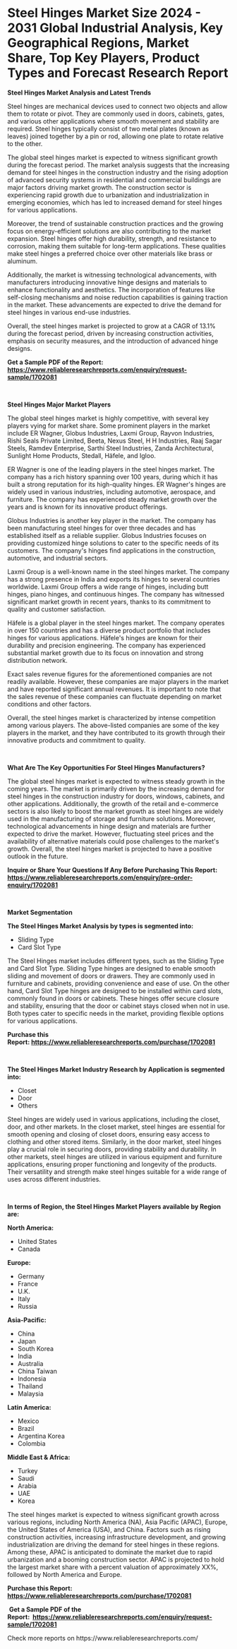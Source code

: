 <p><h1>Steel Hinges Market Size 2024 - 2031 Global Industrial Analysis, Key Geographical Regions, Market Share, Top Key Players, Product Types and Forecast Research Report</h1></p><p><strong>Steel Hinges Market Analysis and Latest Trends</strong></p>
<p><p>Steel hinges are mechanical devices used to connect two objects and allow them to rotate or pivot. They are commonly used in doors, cabinets, gates, and various other applications where smooth movement and stability are required. Steel hinges typically consist of two metal plates (known as leaves) joined together by a pin or rod, allowing one plate to rotate relative to the other.</p><p>The global steel hinges market is expected to witness significant growth during the forecast period. The market analysis suggests that the increasing demand for steel hinges in the construction industry and the rising adoption of advanced security systems in residential and commercial buildings are major factors driving market growth. The construction sector is experiencing rapid growth due to urbanization and industrialization in emerging economies, which has led to increased demand for steel hinges for various applications.</p><p>Moreover, the trend of sustainable construction practices and the growing focus on energy-efficient solutions are also contributing to the market expansion. Steel hinges offer high durability, strength, and resistance to corrosion, making them suitable for long-term applications. These qualities make steel hinges a preferred choice over other materials like brass or aluminum.</p><p>Additionally, the market is witnessing technological advancements, with manufacturers introducing innovative hinge designs and materials to enhance functionality and aesthetics. The incorporation of features like self-closing mechanisms and noise reduction capabilities is gaining traction in the market. These advancements are expected to drive the demand for steel hinges in various end-use industries.</p><p>Overall, the steel hinges market is projected to grow at a CAGR of 13.1% during the forecast period, driven by increasing construction activities, emphasis on security measures, and the introduction of advanced hinge designs.</p></p>
<p><strong>Get a Sample PDF of the Report:&nbsp; <a href="https://www.reliableresearchreports.com/enquiry/request-sample/1702081">https://www.reliableresearchreports.com/enquiry/request-sample/1702081</a></strong></p>
<p>&nbsp;</p>
<p><strong>Steel Hinges Major Market Players</strong></p>
<p><p>The global steel hinges market is highly competitive, with several key players vying for market share. Some prominent players in the market include ER Wagner, Globus Industries, Laxmi Group, Rayvon Industries, Rishi Seals Private Limited, Beeta, Nexus Steel, H H Industries, Raaj Sagar Steels, Ramdev Enterprise, Sarthi Steel Industries, Zanda Architectural, Sunlight Home Products, Stedall, Häfele, and Igloo.</p><p>ER Wagner is one of the leading players in the steel hinges market. The company has a rich history spanning over 100 years, during which it has built a strong reputation for its high-quality hinges. ER Wagner's hinges are widely used in various industries, including automotive, aerospace, and furniture. The company has experienced steady market growth over the years and is known for its innovative product offerings.</p><p>Globus Industries is another key player in the market. The company has been manufacturing steel hinges for over three decades and has established itself as a reliable supplier. Globus Industries focuses on providing customized hinge solutions to cater to the specific needs of its customers. The company's hinges find applications in the construction, automotive, and industrial sectors.</p><p>Laxmi Group is a well-known name in the steel hinges market. The company has a strong presence in India and exports its hinges to several countries worldwide. Laxmi Group offers a wide range of hinges, including butt hinges, piano hinges, and continuous hinges. The company has witnessed significant market growth in recent years, thanks to its commitment to quality and customer satisfaction.</p><p>Häfele is a global player in the steel hinges market. The company operates in over 150 countries and has a diverse product portfolio that includes hinges for various applications. Häfele's hinges are known for their durability and precision engineering. The company has experienced substantial market growth due to its focus on innovation and strong distribution network.</p><p>Exact sales revenue figures for the aforementioned companies are not readily available. However, these companies are major players in the market and have reported significant annual revenues. It is important to note that the sales revenue of these companies can fluctuate depending on market conditions and other factors.</p><p>Overall, the steel hinges market is characterized by intense competition among various players. The above-listed companies are some of the key players in the market, and they have contributed to its growth through their innovative products and commitment to quality.</p></p>
<p>&nbsp;</p>
<p><strong>What Are The Key Opportunities For Steel Hinges Manufacturers?</strong></p>
<p><p>The global steel hinges market is expected to witness steady growth in the coming years. The market is primarily driven by the increasing demand for steel hinges in the construction industry for doors, windows, cabinets, and other applications. Additionally, the growth of the retail and e-commerce sectors is also likely to boost the market growth as steel hinges are widely used in the manufacturing of storage and furniture solutions. Moreover, technological advancements in hinge design and materials are further expected to drive the market. However, fluctuating steel prices and the availability of alternative materials could pose challenges to the market's growth. Overall, the steel hinges market is projected to have a positive outlook in the future.</p></p>
<p><strong>Inquire or Share Your Questions If Any Before Purchasing This Report: <a href="https://www.reliableresearchreports.com/enquiry/pre-order-enquiry/1702081">https://www.reliableresearchreports.com/enquiry/pre-order-enquiry/1702081</a></strong></p>
<p>&nbsp;</p>
<p><strong>Market Segmentation</strong></p>
<p><strong>The Steel Hinges Market Analysis by types is segmented into:</strong></p>
<p><ul><li>Sliding Type</li><li>Card Slot Type</li></ul></p>
<p><p>The Steel Hinges market includes different types, such as the Sliding Type and Card Slot Type. Sliding Type hinges are designed to enable smooth sliding and movement of doors or drawers. They are commonly used in furniture and cabinets, providing convenience and ease of use. On the other hand, Card Slot Type hinges are designed to be installed within card slots, commonly found in doors or cabinets. These hinges offer secure closure and stability, ensuring that the door or cabinet stays closed when not in use. Both types cater to specific needs in the market, providing flexible options for various applications.</p></p>
<p><strong>Purchase this Report:&nbsp;<a href="https://www.reliableresearchreports.com/purchase/1702081">https://www.reliableresearchreports.com/purchase/1702081</a></strong></p>
<p>&nbsp;</p>
<p><strong>The Steel Hinges Market Industry Research by Application is segmented into:</strong></p>
<p><ul><li>Closet</li><li>Door</li><li>Others</li></ul></p>
<p><p>Steel hinges are widely used in various applications, including the closet, door, and other markets. In the closet market, steel hinges are essential for smooth opening and closing of closet doors, ensuring easy access to clothing and other stored items. Similarly, in the door market, steel hinges play a crucial role in securing doors, providing stability and durability. In other markets, steel hinges are utilized in various equipment and furniture applications, ensuring proper functioning and longevity of the products. Their versatility and strength make steel hinges suitable for a wide range of uses across different industries.</p></p>
<p>&nbsp;</p>
<p><strong>In terms of Region, the Steel Hinges Market Players available by Region are:</strong></p>
<p>
    <p> <strong> North America: </strong>
        <ul>
            <li>United States</li>
            <li>Canada</li>
        </ul>
        </p> 
    <p> <strong> Europe: </strong>
        <ul>
            <li>Germany</li>
            <li>France</li>
            <li>U.K.</li>
            <li>Italy</li>
            <li>Russia</li>
        </ul>
        </p> 
    <p> <strong> Asia-Pacific: </strong>
        <ul>
            <li>China</li>
            <li>Japan</li>
            <li>South Korea</li>
            <li>India</li>
            <li>Australia</li>
            <li>China Taiwan</li>
            <li>Indonesia</li>
            <li>Thailand</li>
            <li>Malaysia</li>
        </ul>
        </p> 
    <p> <strong> Latin America: </strong>
        <ul>
            <li>Mexico</li>
            <li>Brazil</li>
            <li>Argentina Korea</li>
            <li>Colombia</li>
        </ul>
        </p> 
    <p> <strong> Middle East & Africa: </strong>
        <ul>
            <li>Turkey</li>
            <li>Saudi</li>
            <li>Arabia</li>
            <li>UAE</li>
            <li>Korea</li>
        </ul>
    </p>
    </p>
<p><p>The steel hinges market is expected to witness significant growth across various regions, including North America (NA), Asia Pacific (APAC), Europe, the United States of America (USA), and China. Factors such as rising construction activities, increasing infrastructure development, and growing industrialization are driving the demand for steel hinges in these regions. Among these, APAC is anticipated to dominate the market due to rapid urbanization and a booming construction sector. APAC is projected to hold the largest market share with a percent valuation of approximately XX%, followed by North America and Europe.</p></p>
<p><strong>Purchase this Report: <a href="https://www.reliableresearchreports.com/purchase/1702081">https://www.reliableresearchreports.com/purchase/1702081</a></strong></p>
<p>&nbsp;<strong>Get a Sample PDF of the Report:&nbsp;&nbsp;<a href="https://www.reliableresearchreports.com/enquiry/request-sample/1702081">https://www.reliableresearchreports.com/enquiry/request-sample/1702081</a></strong></p>
<p><strong></strong></p>
<p>Check more reports on https://www.reliableresearchreports.com/</p>